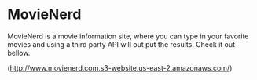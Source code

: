 # MovieNerd
MovieNerd is a movie information site, where you can type in your favorite movies and using a third party API will out put the results. Check it out bellow.

(http://www.movienerd.com.s3-website.us-east-2.amazonaws.com/)

